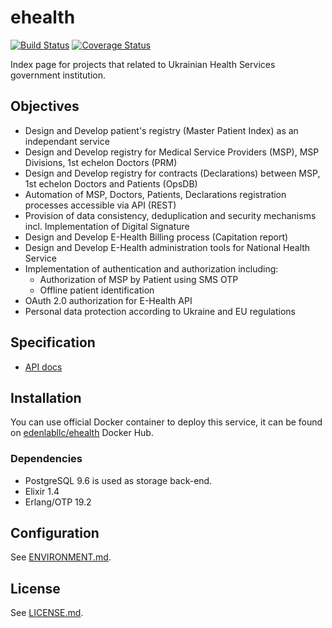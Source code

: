 # ehealth

[![Build Status](https://travis-ci.org/edenlabllc/ehealth.api.svg?branch=master)](https://travis-ci.org/edenlabllc/ehealth.api) [![Coverage Status](https://coveralls.io/repos/github/edenlabllc/ehealth.api/badge.svg?branch=master)](https://coveralls.io/github/edenlabllc/ehealth.api?branch=master)

Index page for projects that related to Ukrainian Health Services government institution.
 
## Objectives
* Design and Develop patient's registry (Master Patient Index) as an independant service
* Design and Develop registry for Medical Service Providers (MSP), MSP Divisions, 1st echelon Doctors (PRM)
* Design and Develop registry for contracts (Declarations) between MSP, 1st echelon Doctors and Patients (OpsDB)
* Automation of MSP, Doctors, Patients, Declarations registration processes accessible via API (REST)
* Provision of data consistency, deduplication and security mechanisms incl. Implementation of Digital Signature
* Design and Develop E-Health Billing process (Capitation report)
* Design and Develop E-Health administration tools for National Health Service
* Implementation of authentication and authorization including:
  * Authorization of MSP by Patient using SMS OTP 
  * Offline patient identification
* OAuth 2.0 authorization for E-Health API
* Personal data protection according to Ukraine and EU regulations

## Specification

- [API docs](http://docs.uaehealthapi.apiary.io/#reference/public.-medical-service-provider-integration-layer)

## Installation

You can use official Docker container to deploy this service, it can be found on [edenlabllc/ehealth](https://hub.docker.com/r/edenlabllc/ehealth/) Docker Hub.

### Dependencies

- PostgreSQL 9.6 is used as storage back-end.
- Elixir 1.4
- Erlang/OTP 19.2

## Configuration

See [ENVIRONMENT.md](docs/ENVIRONMENT.md).

## License

See [LICENSE.md](LICENSE.md).

